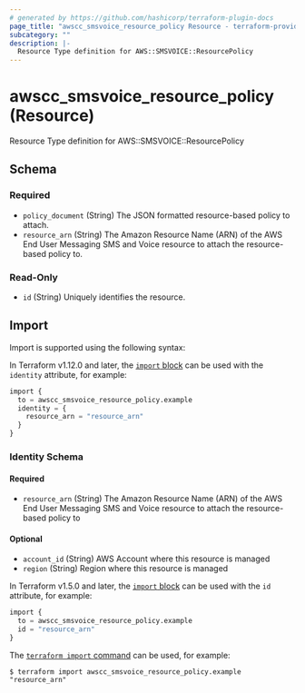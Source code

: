 ```yaml
---
# generated by https://github.com/hashicorp/terraform-plugin-docs
page_title: "awscc_smsvoice_resource_policy Resource - terraform-provider-awscc"
subcategory: ""
description: |-
  Resource Type definition for AWS::SMSVOICE::ResourcePolicy
---
```


# awscc_smsvoice_resource_policy (Resource)

Resource Type definition for AWS::SMSVOICE::ResourcePolicy



<!-- schema generated by tfplugindocs -->
## Schema

### Required

- `policy_document` (String) The JSON formatted resource-based policy to attach.
- `resource_arn` (String) The Amazon Resource Name (ARN) of the AWS End User Messaging SMS and Voice resource to attach the resource-based policy to.

### Read-Only

- `id` (String) Uniquely identifies the resource.

## Import

Import is supported using the following syntax:

In Terraform v1.12.0 and later, the [`import` block](https://developer.hashicorp.com/terraform/language/import) can be used with the `identity` attribute, for example:

```terraform
import {
  to = awscc_smsvoice_resource_policy.example
  identity = {
    resource_arn = "resource_arn"
  }
}
```

<!-- schema generated by tfplugindocs -->
### Identity Schema

#### Required

- `resource_arn` (String) The Amazon Resource Name (ARN) of the AWS End User Messaging SMS and Voice resource to attach the resource-based policy to

#### Optional

- `account_id` (String) AWS Account where this resource is managed
- `region` (String) Region where this resource is managed

In Terraform v1.5.0 and later, the [`import` block](https://developer.hashicorp.com/terraform/language/import) can be used with the `id` attribute, for example:

```terraform
import {
  to = awscc_smsvoice_resource_policy.example
  id = "resource_arn"
}
```

The [`terraform import` command](https://developer.hashicorp.com/terraform/cli/commands/import) can be used, for example:

```shell
$ terraform import awscc_smsvoice_resource_policy.example "resource_arn"
```
